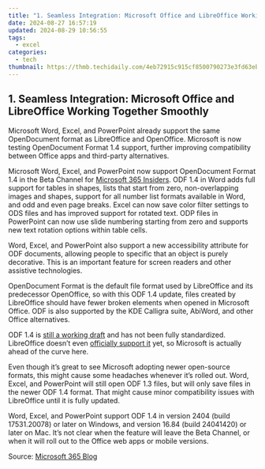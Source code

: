 ```yaml
---
title: "1. Seamless Integration: Microsoft Office and LibreOffice Working Together Smoothly"
date: 2024-08-27 16:57:19
updated: 2024-08-29 10:56:55
tags:
  - excel
categories:
  - tech
thumbnail: https://thmb.techidaily.com/4eb72915c915cf8500790273e3fd63ebe88ce7c63c0f02718069fe502283f706.jpg
---
```


## 1. Seamless Integration: Microsoft Office and LibreOffice Working Together Smoothly

Microsoft Word, Excel, and PowerPoint already support the same OpenDocument format as LibreOffice and OpenOffice. Microsoft is now testing OpenDocument Format 1.4 support, further improving compatibility between Office apps and third-party alternatives.

 Microsoft Word, Excel, and PowerPoint now support OpenDocument Format 1.4 in the Beta Channel for [Microsoft 365 Insiders](https://tech-haven.techidaily.com/rethinking-ai-why-claude-3-surpasses-chatgpt-in-4-ways/). ODF 1.4 in Word adds full support for tables in shapes, lists that start from zero, non-overlapping images and shapes, support for all number list formats available in Word, and odd and even page breaks. Excel can now save color filter settings to ODS files and has improved support for rotated text. ODP files in PowerPoint can now use slide numbering starting from zero and supports new text rotation options within table cells.

 Word, Excel, and PowerPoint also support a new accessibility attribute for ODF documents, allowing people to specific that an object is purely decorative. This is an important feature for screen readers and other assistive technologies.

 OpenDocument Format is the default file format used by LibreOffice and its predecessor OpenOffice, so with this ODF 1.4 update, files created by LibreOffice should have fewer broken elements when opened in Microsoft Office. ODF is also supported by the KDE Calligra suite, AbiWord, and other Office alternatives.

 ODF 1.4 is [still a working draft](https://github.com/oasis-tcs/odf-tc?tab=readme-ov-file) and has not been fully standardized. LibreOffice doesn’t even [officially support it](https://wiki.documentfoundation.org/ODF) yet, so Microsoft is actually ahead of the curve here.

 Even though it’s great to see Microsoft adopting newer open-source formats, this might cause some headaches whenever it’s rolled out. Word, Excel, and PowerPoint will still open ODF 1.3 files, but will only save files in the newer ODF 1.4 format. That might cause minor compatibility issues with LibreOffice until it is fully updated.

 Word, Excel, and PowerPoint support ODF 1.4 in version 2404 (build 17531.20078) or later on Windows, and version 16.84 (build 24041420) or later on Mac. It’s not clear when the feature will leave the Beta Channel, or when it will roll out to the Office web apps or mobile versions.

 Source: [Microsoft 365 Blog](https://insider.microsoft365.com/en-us/blog/microsoft-365-apps-now-support-opendocument-format-1-4)

<ins class="adsbygoogle"
     style="display:block"
     data-ad-format="autorelaxed"
     data-ad-client="ca-pub-7571918770474297"
     data-ad-slot="1223367746"></ins>



<ins class="adsbygoogle"
     style="display:block"
     data-ad-client="ca-pub-7571918770474297"
     data-ad-slot="8358498916"
     data-ad-format="auto"
     data-full-width-responsive="true"></ins>
